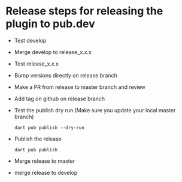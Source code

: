 # Release steps for releasing the plugin to pub.dev

- Test develop
- Merge develop to release_x.x.x
- Test release_x.x.x
- Bump versions directly on release branch
- Make a PR from release to master branch and review
- Add tag on github on release branch
- Test the publish dry run (Make sure you update your local master branch)

  `dart pub publish --dry-run`
- Publish the release

  `dart pub publish`
- Merge release to master
- merge release to develop